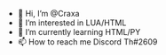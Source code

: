- 👋 Hi, I’m @Craxa
- 👀 I’m interested in LUA/HTML
- 🌱 I’m currently learning HTML/PY
- 📫 How to reach me Discord Th#2609

